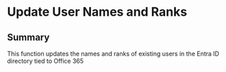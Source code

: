 # Update User Names and Ranks

## Summary

This function updates the names and ranks of existing users in the Entra ID directory tied to Office 365
